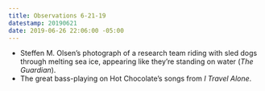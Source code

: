 ```yaml
---
title: Observations 6-21-19
datestamp: 20190621
date: 2019-06-26 22:06:00 -05:00
---
```


- Steffen M. Olsen’s photograph of a research team riding with sled dogs through melting sea ice, appearing like they’re standing on water (*The Guardian*).
- The great bass-playing on Hot Chocolate’s songs from *I Travel Alone*.
